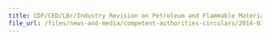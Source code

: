 ```yaml
---
title: CDF/CED/LBr/Industry Revision on Petroleum and Flammable Materials (P&FM) List 
file_url: /files/news-and-media/competent-authorities-circulars/2014-03-26-CA.pdf
---
```

